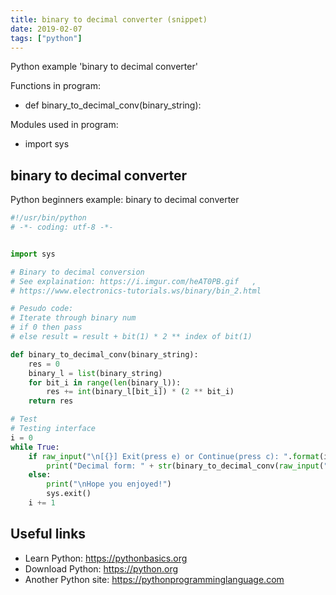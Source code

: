 ```yaml
---
title: binary to decimal converter (snippet)
date: 2019-02-07
tags: ["python"]
---
```

Python example 'binary to decimal converter'

Functions in program: 
* def binary_to_decimal_conv(binary_string):

Modules used in program: 
* import sys

## binary to decimal converter

Python beginners example: binary to decimal converter

```python
#!/usr/bin/python
# -*- coding: utf-8 -*-


import sys

# Binary to decimal conversion
# See explaination: https://i.imgur.com/heAT0PB.gif   , 
# https://www.electronics-tutorials.ws/binary/bin_2.html

# Pesudo code:
# Iterate through binary num
# if 0 then pass
# else result = result + bit(1) * 2 ** index of bit(1)

def binary_to_decimal_conv(binary_string):
	res = 0
	binary_l = list(binary_string)
	for bit_i in range(len(binary_l)):
		res += int(binary_l[bit_i]) * (2 ** bit_i) 
	return res 

# Test
# Testing interface
i = 0
while True:
	if raw_input("\n[{}] Exit(press e) or Continue(press c): ".format(i)).strip().lower() == "c":
		print("Decimal form: " + str(binary_to_decimal_conv(raw_input("\nBinary?: "))))
	else:
		print("\nHope you enjoyed!")
		sys.exit()
	i += 1


```

## Useful links

- Learn Python: https://pythonbasics.org
- Download Python: https://python.org
- Another Python site: https://pythonprogramminglanguage.com
